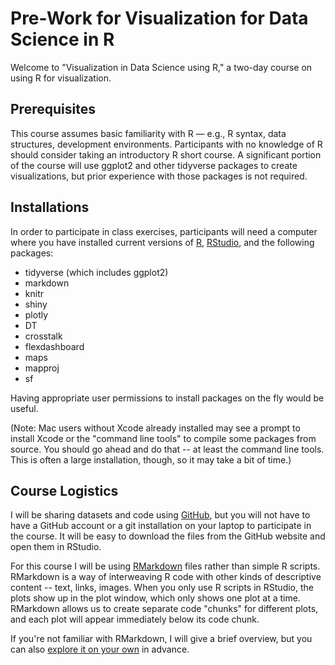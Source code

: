# Pre-Work for Visualization for Data Science in R

Welcome to "Visualization in Data Science using R," a two-day course on using R for visualization. 

## Prerequisites

This course assumes basic familiarity with R — e.g., R syntax, data structures, development environments. Participants with no knowledge of R should consider taking an introductory R short course. A significant portion of the course will use ggplot2 and other tidyverse packages to create visualizations, but prior experience with those packages is not required. 

## Installations

In order to participate in class exercises, participants will need a computer where you have installed current versions of [R](https://www.r-project.org/), [RStudio](https://www.rstudio.com/), and the following packages: 

* tidyverse (which includes ggplot2)
* markdown
* knitr
* shiny
* plotly
* DT
* crosstalk
* flexdashboard
* maps
* mapproj
* sf

Having appropriate user permissions to install packages on the fly would be useful. 

(Note: Mac users without Xcode already installed may see a prompt to install Xcode or the "command line tools" to compile some packages from source. You should go ahead and do that -- at least the command line tools. This is often a large installation, though, so it may take a bit of time.)


## Course Logistics

I will be sharing datasets and code using [GitHub](https://github.com/), but you will not have to have a GitHub account or a git installation on your laptop to participate in the course. It will be easy to download the files from the GitHub website and open them in RStudio.

For this course I will be using [RMarkdown](https://rmarkdown.rstudio.com/) files rather than simple R scripts. RMarkdown is a way of interweaving R code with other kinds of descriptive content -- text, links, images. When you only use R scripts in RStudio, the plots show up in the plot window, which only shows one plot at a time. RMarkdown allows us to create separate code "chunks" for different plots, and each plot will appear immediately below its code chunk. 

If you're not familiar with RMarkdown, I will give a brief overview, but you can also [explore it on your own](https://rmarkdown.rstudio.com/lesson-1.html) in advance.

